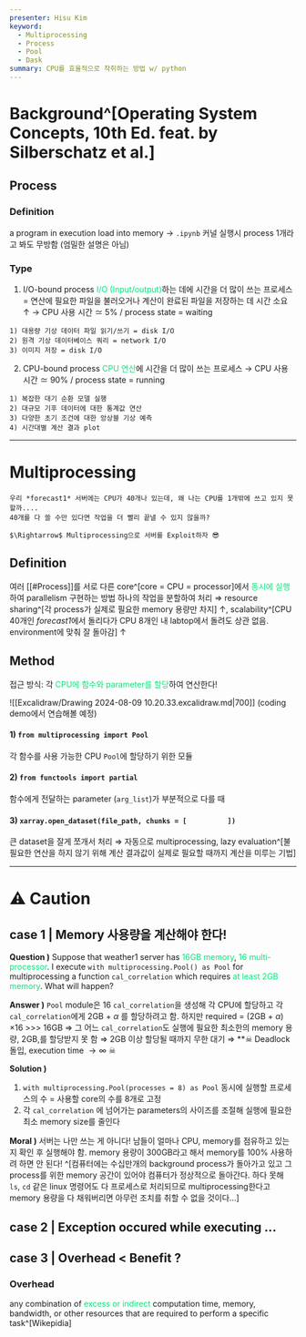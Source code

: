 ```yaml
---
presenter: Hisu Kim
keyword:
  - Multiprocessing
  - Process
  - Pool
  - Dask
summary: CPU를 효율적으로 착취하는 방법 w/ python
---
```

# Background^[Operating System Concepts, 10th Ed. feat. by Silberschatz et al.]

## Process
### Definition
a program in execution load into memory 
$\rightarrow$ `.ipynb` 커널 실행시 process 1개라고 봐도 무방함 (엄밀한 설명은 아님)

### Type
1. I/O-bound process
   <font color="#00e676">I/O (Input/output)</font>하는 데에 시간을 더 많이 쓰는 프로세스
   = 연산에 필요한 파일을 불러오거나 계산이 완료된 파일을 저장하는 데 시간 소요 $\uparrow$ 
   $\rightarrow$ CPU 사용 시간 $\simeq$ 5% / process state = waiting
```ad-example
1) 대용량 기상 데이터 파일 읽기/쓰기 = disk I/O
2) 원격 기상 데이터베이스 쿼리 = network I/O
3) 이미지 저장 = disk I/O
```
2. CPU-bound process
   <font color="#00e676">CPU 연산</font>에 시간을 더 많이 쓰는 프로세스
   $\rightarrow$ CPU 사용 시간 $\simeq$ 90% / process state = running
```ad-example
1) 복잡한 대기 순환 모델 실행
2) 대규모 기후 데이터에 대한 통계값 연산
3) 다양한 초기 조건에 대한 앙상블 기상 예측
4) 시간대별 계산 결과 plot
```

---
# Multiprocessing

```ad-question
우리 *forecast1* 서버에는 CPU가 40개나 있는데, 왜 나는 CPU를 1개밖에 쓰고 있지 못할까....
40개를 다 쓸 수만 있다면 작업을 더 빨리 끝낼 수 있지 않을까?

$\Rightarrow$ Multiprocessing으로 서버를 Exploit하자 😎
```

## Definition
여러 [[#Process]]를 서로 다른 core^[core = CPU = processor]에서 <font color="#00e676">동시에 실행</font>하여 parallelism 구현하는 방법
하나의 작업을 분할하여 처리 $\Rightarrow$ resource sharing^[각 process가 실제로 필요한 memory 용량만 차지] $\uparrow$,  scalability^[CPU 40개인 *forecast1*에서 돌리다가 CPU 8개인 내 labtop에서 돌려도 상관 없음. environment에 맞춰 잘 돌아감] $\uparrow$

## Method
접근 방식: 각 <font color="#00e676">CPU에 함수와 parameter를 할당</font>하여 연산한다! 

![[Excalidraw/Drawing 2024-08-09 10.20.33.excalidraw.md|700]]
(coding demo에서 연습해볼 예정)
#### 1)  `from multiprocessing import Pool` 
각 함수를 사용 가능한 CPU `Pool`에 할당하기 위한 모듈

#### 2) `from functools import partial`
함수에게 전달하는 parameter (`arg_list`)가 부분적으로 다를 때

#### 3) `xarray.open_dataset(file_path, chunks = [          ])`
큰 dataset을 잘게 쪼개서 처리 $\Rightarrow$ 자동으로 multiprocessing, lazy evaluation^[불필요한 연산을 하지 않기 위해 계산 결과값이 실제로 필요할 때까지 계산을 미루는 기법]

---
# ⚠ Caution
## case 1 | Memory 사용량을 계산해야 한다!
**Question )**
Suppose that weather1 server has <font color="#00e676">16GB memory</font>, <font color="#00e676">16 multi-processor</font>.
I execute `with multiprocessing.Pool() as Pool` for multiprocessing a function `cal_correlation` which requires <font color="#00e676">at least 2GB memory</font>. What will happen?

**Answer )**
`Pool` module은 16 `cal_correlation`을 생성해 각 CPU에 할당하고 각 `cal_correlation`에게 2GB + $\alpha$ 를 할당하려고 함. 
하지만 required = (2GB + $\alpha$) $\times 16$ >>> 16GB
$\Rightarrow$ 그 어느 `cal_correlation`도 실행에 필요한 최소한의 memory 용량, 2GB,를 할당받지 못 함
$\Rightarrow$ 2GB 이상 할당될 때까지 무한 대기
$\Rightarrow$ **☠ Deadlock 돌입, execution time $\rightarrow \infty$  ☠ 

**Solution )**
1. `with multiprocessing.Pool(processes = 8) as Pool`
   동시에 실행할 프로세스의 수 = 사용할 core의 수를 8개로 고정
2. 각 `cal_correlation` 에 넘어가는 parameters의 사이즈를 조절해 실행에 필요한 최소 memory size를 줄인다

**Moral )**
서버는 나만 쓰는 게 아니다! 남들이 얼마나 CPU, memory를 점유하고 있는지 확인 후 실행해야 함.
memory 용량이 300GB라고 해서 memory를 100% 사용하려 하면 안 된다! ^[컴퓨터에는 수십만개의 background process가 돌아가고 있고 그 process를 위한 memory 공간이 있어야 컴퓨터가 정상적으로 돌아간다. 하다 못해 `ls`, `cd` 같은 linux 명령어도 다 프로세스로 처리되므로 multiprocessing한다고 memory 용량을 다 채워버리면 아무런 조치를 취할 수 없을 것이다...]

## case 2 | Exception occured while executing ...


## case 3 | Overhead < Benefit ?
### Overhead
any combination of <font color="#00e676">excess or indirect</font> computation time, memory, bandwidth, or other resources that are required to perform a specific task^[Wikepidia]

